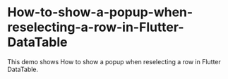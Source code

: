 # How-to-show-a-popup-when-reselecting-a-row-in-Flutter-DataTable
This demo shows How to show a popup when reselecting a row in Flutter DataTable.
